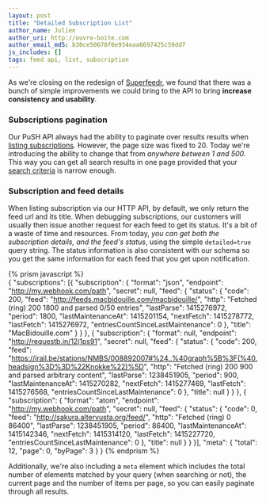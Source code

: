 ```yaml
---
layout: post
title: "Detailed Subscription List"
author_name: Julien
author_uri: http://ouvre-boite.com
author_email_md5: b30ce50678f0e934eaa6697425c59dd7
js_includes: []
tags: feed api, list, subscription
---
```


As we're closing on the redesign of [Superfeedr](https://superfeedr.com/), we found that there was a bunch of simple improvements we could bring to the API to bring **increase consistency and usability**.

### Subscriptions pagination

Our PuSH API always had the ability to paginate over results results when [listing subscriptions](http://documentation.superfeedr.com/subscribers.html#listing-subscriptions-with-pubsubhubbub). However, the page size was fixed to 20. Today we're introducing the ability to change that from *anywhere between 1 and 500*. This way you can get all search results in one page provided that your [search criteria](/search-subscriptions/) is narrow enough.

### Subscription and feed details

When listing subscription via our HTTP API, by default, we only return the feed url and its title. When debugging subscriptions, our customers will usually then issue another request for each feed to get its status. It's a bit of a waste of time and resources. From today, *you can get both the subscription details, and the feed's status*, using the simple <code>detailed=true</code> query string.
The status information is also consistent with our schema so you get the same information for each feed that you get upon notification.

{% prism javascript %}  
{
  "subscriptions": [{
    "subscription": {
      "format": "json",
      "endpoint": "http://my.webhook.com/path",
      "secret": null,
      "feed": {
        "status": {
          "code": 200,
          "feed": "http://feeds.macbidouille.com/macbidouille/",
          "http": "Fetched (ring) 200 1800 and parsed 0/50 entries",
          "lastParse": 1415276972,
          "period": 1800,
          "lastMaintenanceAt": 1415201154,
          "nextFetch": 1415278772,
          "lastFetch": 1415276972,
          "entriesCountSinceLastMaintenance": 0
        },
        "title": "MacBidouille.com"
      }
    }
  }, {
    "subscription": {
      "format": null,
      "endpoint": "http://requestb.in/12j1ps91",
      "secret": null,
      "feed": {
        "status": {
          "code": 200,
          "feed": "https://irail.be/stations/NMBS/008892007#%24..%40graph%5B%3F(%40.headsign%3D%3D%22Knokke%22)%5D",
          "http": "Fetched (ring) 200 900 and parsed arbitrary content",
          "lastParse": 1238451905,
          "period": 900,
          "lastMaintenanceAt": 1415270282,
          "nextFetch": 1415277469,
          "lastFetch": 1415276568,
          "entriesCountSinceLastMaintenance": 0
        },
        "title": null
      }
    }
  }, {
    "subscription": {
      "format": "atom",
      "endpoint": "http://my.webhook.com/path",
      "secret": null,
      "feed": {
        "status": {
          "code": 0,
          "feed": "http://sakura.altervusta.org/feed/",
          "http": "Fetched (ring) 0 86400",
          "lastParse": 1238451905,
          "period": 86400,
          "lastMaintenanceAt": 1415142346,
          "nextFetch": 1415314120,
          "lastFetch": 1415227720,
          "entriesCountSinceLastMaintenance": 0
        },
        "title": null
      }
    }
  }],
  "meta": {
    "total": 12,
    "page": 0,
    "byPage": 3
  }
}
{% endprism %}  

Additionally, we're also including a <code>meta</code> element which includes the total number of elements matched by your query (when searching or not), the current page and the number of items per page, so you can easily paginate through all results.

